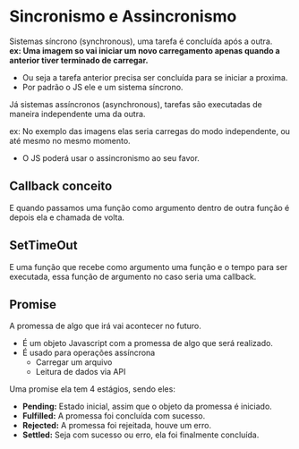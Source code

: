 # Sincronismo e Assincronismo 

Sistemas síncrono (synchronous), uma tarefa é concluída após a outra.  
**ex: Uma imagem so vai iniciar um novo carregamento apenas quando a anterior tiver terminado de carregar.**

- Ou seja a tarefa anterior precisa ser concluída para se iniciar a proxima.
- Por padrão o JS ele e um sistema síncrono.

Já sistemas assíncronos (asynchronous), tarefas são executadas de maneira independente uma da outra.

ex: No exemplo das imagens elas seria carregas do modo independente, ou até mesmo no mesmo momento.

- O JS poderá usar o assincronismo ao seu favor.

## Callback conceito
E quando passamos uma função como argumento dentro de outra função é depois ela e chamada de volta.

## SetTimeOut
E uma função que recebe como argumento uma função e o tempo para ser executada, essa função de argumento no caso seria uma callback.

## Promise
A promessa de algo que irá vai acontecer no futuro.

- É um objeto Javascript com a promessa de algo que será realizado.
- É usado para operações assíncrona
  - Carregar um arquivo
  - Leitura de dados via API

Uma promise ela tem 4 estágios, sendo eles:
- **Pending:** Estado inicial, assim que o objeto da promessa é iniciado.
- **Fulfilled:** A promessa foi concluída com sucesso.
- **Rejected:** A promessa foi rejeitada, houve um erro.
- **Settled:** Seja com sucesso ou erro, ela foi finalmente concluída.